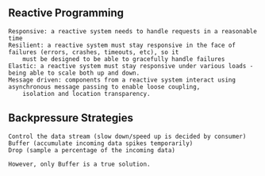 ## Reactive Programming
    Responsive: a reactive system needs to handle requests in a reasonable time
    Resilient: a reactive system must stay responsive in the face of failures (errors, crashes, timeouts, etc), so it
        must be designed to be able to gracefully handle failures
    Elastic: a reactive system must stay responsive under various loads - being able to scale both up and down.
    Message driven: components from a reactive system interact using asynchronous message passing to enable loose coupling, 
        isolation and location transparency.

## Backpressure Strategies
    Control the data stream (slow down/speed up is decided by consumer)
    Buffer (accumulate incoming data spikes temporarily)
    Drop (sample a percentage of the incoming data)
    
    However, only Buffer is a true solution.
